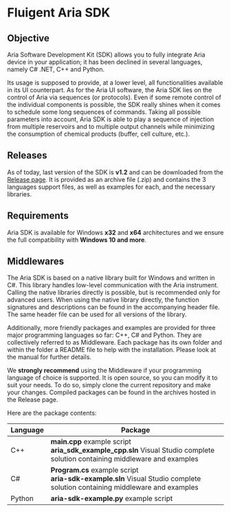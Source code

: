 # Fluigent Aria SDK

## Objective

Aria Software Development Kit (SDK) allows you to fully integrate Aria device in your application; it has been declined in several languages, namely C\# .NET, C++ and Python.

Its usage is supposed to provide, at a lower level, all functionalities available in its UI counterpart. 
As for the Aria UI software, the Aria SDK lies on the control of Aria via sequences (or protocols). 
Even if some remote control of the individual components is possible, the SDK really shines when it comes to schedule some long sequences of commands. 
Taking all possible parameters into account, Aria SDK is able to play a sequence of injection from multiple reservoirs and to multiple output channels while minimizing the consumption of chemical products (buffer, cell culture, etc.). 

## Releases

As of today, last version of the SDK is **v1.2** and can be downloaded from the [Release page](https://github.com/Fluigent/aria-sdk/releases/latest). 
It is provided as an archive file (.zip) and contains the 3 languages support files, as well as examples for each, and the necessary libraries.

## Requirements

Aria SDK is available for Windows **x32** and **x64** architectures and we ensure the full compatibility with **Windows 10 and more**.

## Middlewares

The Aria SDK is based on a native library built for Windows and written in C\#.
This library handles low-level communication with the Aria instrument.
Calling the native libraries directly is possible, but is recommended only for advanced users.
When using the native library directly, the function signatures and descriptions can be found in the accompanying header file.
The same header file can be used for all versions of the library.

Additionally, more friendly packages and examples are provided for three major programming languages so far:
C++, C\# and Python.
They are collectively referred to as Middleware. Each package has its own folder and within the folder a README file to help with the installation. Please look at the manual for further details.

We **strongly recommend** using the Middleware if your programming language of choice is supported.
It is open source, so you can modify it to suit your needs. To do so, simply clone the current repository and make your changes. 
Compiled packages can be found in the archives hosted in the Release page.

Here are the package contents:

| **Language** | **Package** |
|--------------|-------------|
| C++          | **main.cpp** example script <br> **aria_sdk_example_cpp.sln** Visual Studio complete solution containing middleware and examples |
| C#           | **Program.cs** example script <br> **aria-sdk-example.sln** Visual Studio complete solution containing middleware and examples |
| Python       | **aria-sdk-example.py** example script |
